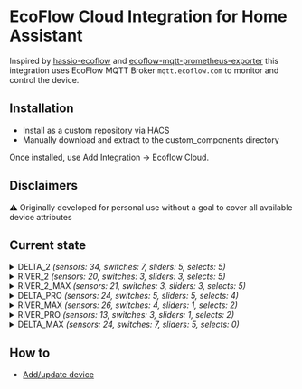 # EcoFlow Cloud Integration for Home Assistant
Inspired by [hassio-ecoflow](https://github.com/vwt12eh8/hassio-ecoflow) and [ecoflow-mqtt-prometheus-exporter](https://github.com/berezhinskiy/ecoflow-mqtt-prometheus-exporter) this integration uses EcoFlow MQTT Broker `mqtt.ecoflow.com` to monitor and control the device.

## Installation

- Install as a custom repository via HACS
- Manually download and extract to the custom_components directory

Once installed, use Add Integration -> Ecoflow Cloud.

## Disclaimers

⚠️ Originally developed for personal use without a goal to cover all available device attributes

## Current state
<details><summary> DELTA_2 <i>(sensors: 34, switches: 7, sliders: 5, selects: 5)</i> </summary>
<p>

*Sensors*
- Main Battery Level
- Battery Level
- Total In Power
- Total Out Power
- AC In Power
- Solar In Power
- AC Out Power
- DC Out Power
- Type-C (1) Out Power
- Type-C (2) Out Power
- USB (1) Out Power
- USB (2) Out Power
- USB QC (1) Out Power
- USB QC (2) Out Power
- Charge Remaining Time
- Discharge Remaining Time
- Inv Out Temperature
- Cycles
- Battery Temperature
- Min Cell Temperature
- Max Cell Temperature
- Battery Volts
- Min Cell Volts
- Max Cell Volts
- Slave Battery Level
- Slave Battery Temperature
- Slave Min Cell Temperature
- Slave Max Cell Temperature
- Slave Battery Volts
- Slave Min Cell Volts
- Slave Max Cell Volts
- Slave Cycles
- Slave In Power
- Slave Out Power

*Switches*
- Beeper 
- USB Enabled 
- AC Always On 
- Prio Solar Charging 
- AC Enabled 
- X-Boost Enabled 
- DC (12V) Enabled 

*Sliders (numbers)*
- Max Charge Level 
- Min Discharge Level 
- Generator Auto Start Level 
- Generator Auto Stop Level 
- AC Charging Power 

*Selects*
- DC (12V) Charge Current 
- Screen Timeout 
- Unit Timeout 
- AC Timeout 
- DC (12V) Timeout 

</p></details>

<details><summary> RIVER_2 <i>(sensors: 20, switches: 3, sliders: 3, selects: 5)</i> </summary>
<p>

*Sensors*
- Main Battery Level
- Total In Power
- Total Out Power
- AC In Power
- Type-C In Power
- Solar In Power
- AC Out Power
- DC Out Power
- Type-C (1) Out Power
- USB Out Power
- Charge Remaining Time
- Discharge Remaining Time
- Inv Out Temperature
- Cycles
- Battery Temperature
- Min Cell Temperature
- Max Cell Temperature
- Battery Volts
- Min Cell Volts
- Max Cell Volts

*Switches*
- AC Enabled 
- X-Boost Enabled 
- DC (12V) Enabled 

*Sliders (numbers)*
- Max Charge Level 
- Min Discharge Level 
- AC Charging Power 

*Selects*
- DC (12V) Charge Current 
- DC Mode 
- Screen Timeout 
- Unit Timeout 
- AC Timeout 

</p></details>

<details><summary> RIVER_2_MAX <i>(sensors: 21, switches: 3, sliders: 3, selects: 5)</i> </summary>
<p>

*Sensors*
- Main Battery Level
- Total In Power
- Total Out Power
- AC In Power
- Type-C In Power
- Solar In Power
- AC Out Power
- DC Out Power
- Type-C Out Power
- USB Out Power
- Charge Remaining Time
- Discharge Remaining Time
- Remaining Time
- Inv Out Temperature
- Cycles
- Battery Temperature
- Min Cell Temperature
- Max Cell Temperature
- Battery Volts
- Min Cell Volts
- Max Cell Volts

*Switches*
- AC Enabled 
- X-Boost Enabled 
- DC (12V) Enabled 

*Sliders (numbers)*
- Max Charge Level 
- Min Discharge Level 
- AC Charging Power 

*Selects*
- DC (12V) Charge Current 
- DC Mode 
- Screen Timeout 
- Unit Timeout 
- AC Timeout 

</p></details>

<details><summary> DELTA_PRO <i>(sensors: 24, switches: 5, sliders: 5, selects: 4)</i> </summary>
<p>

*Sensors*
- Main Battery Level
- Total In Power
- Total Out Power
- AC In Power
- Solar In Power
- AC Out Power
- DC Out Power
- DC Car Out Power
- DC Anderson Out Power
- Type-C (1) Out Power
- Type-C (2) Out Power
- USB (1) Out Power
- USB (2) Out Power
- USB QC (1) Out Power
- USB QC (2) Out Power
- Charge Remaining Time
- Discharge Remaining Time
- Cycles
- Battery Temperature
- Min Cell Temperature
- Max Cell Temperature
- Battery Volts
- Min Cell Volts
- Max Cell Volts

*Switches*
- Beeper 
- DC (12V) Enabled 
- AC Enabled 
- X-Boost Enabled 
- AC Always On 

*Sliders (numbers)*
- Max Charge Level 
- Min Discharge Level 
- Generator Auto Start Level 
- Generator Auto Stop Level 
- AC Charging Power 

*Selects*
- DC (12V) Charge Current 
- Screen Timeout 
- Unit Timeout 
- AC Timeout 

</p></details>

<details><summary> RIVER_MAX <i>(sensors: 26, switches: 4, sliders: 1, selects: 2)</i> </summary>
<p>

*Sensors*
- Main Battery Level
- Total In Power
- Total Out Power
- AC In Power
- AC Out Power
- DC Out Power
- Type-C Out Power
- USB (1) Out Power
- USB (2) Out Power
- USB (3) Out Power
- Remaining Time
- Cycles
- Battery Temperature
- Min Cell Temperature
- Max Cell Temperature
- Battery Volts
- Min Cell Volts
- Max Cell Volts
- Slave Battery Level
- Slave Battery Temperature
- Slave Min Cell Temperature
- Slave Max Cell Temperature
- Battery Volts
- Min Cell Volts
- Max Cell Volts
- Slave Cycles

*Switches*
- Beeper 
- AC Enabled 
- DC (12V) Enabled 
- X-Boost Enabled 

*Sliders (numbers)*
- Max Charge Level  (read-only)

*Selects*
- Unit Timeout 
- AC Timeout 

</p></details>

<details><summary> RIVER_PRO <i>(sensors: 13, switches: 3, sliders: 1, selects: 2)</i> </summary>
<p>

*Sensors*
- Main Battery Level
- Total In Power
- Total Out Power
- AC In Power
- AC Out Power
- DC Out Power
- Type-C Out Power
- USB (1) Out Power
- USB (2) Out Power
- USB (3) Out Power
- Remaining Time
- Battery Temperature
- Cycles

*Switches*
- Beeper  (read-only)
- AC Enabled  (read-only)
- X-Boost Enabled  (read-only)

*Sliders (numbers)*
- Max Charge Level  (read-only)

*Selects*
- Unit Timeout  (read-only)
- AC Timeout  (read-only)

</p></details>

<details><summary> DELTA_MAX <i>(sensors: 24, switches: 7, sliders: 5, selects: 0)</i> </summary>
<p>

*Sensors*
- Main Battery Level
- Battery Level
- Total In Power
- Total Out Power
- AC In Power
- Solar In Power
- AC Out Power
- DC Out Power
- Type-C (1) Out Power
- Type-C (2) Out Power
- USB (1) Out Power
- USB (2) Out Power
- USB QC (1) Out Power
- USB QC (2) Out Power
- Charge Remaining Time
- Discharge Remaining Time
- Inv Out Temperature
- Cycles
- Battery Temperature
- Min Cell Temperature
- Max Cell Temperature
- Battery Volts
- Min Cell Volts
- Max Cell Volts

*Switches*
- Beeper 
- USB Enabled 
- AC Always On 
- Prio Solar Charging 
- AC Enabled 
- X-Boost Enabled 
- DC (12V) Enabled 

*Sliders (numbers)*
- Max Charge Level 
- Min Discharge Level 
- Generator Auto Start Level 
- Generator Auto Stop Level 
- AC Charging Power 

*Selects*

</p></details>

## How to
- [Add/update device](docs/integration.md)